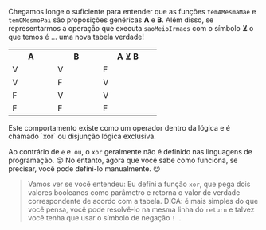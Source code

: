 Chegamos longe o suficiente para entender que as funções `temAMesmaMae` e `temOMesmoPai` são proposições genéricas **A** e **B**. Além disso, se representarmos a operação que executa `saoMeioIrmaos` com o símbolo **⊻** o que temos é ... uma nova tabela verdade!
<table class="table table-striped table-bordered table-condensed text-center">
  <tr>
    <th class ="text-center" style="width: 75px">A</th>
    <th class ="text-center" style="width: 75px">B</th>
    <th class ="text-center" style="width: 100px">A ⊻ B</th>
  </tr>
  <tr>
    <td>V</td>
    <td>V</td>
    <td>F</td>
  </tr>
  <tr>
    <td>V</td>
    <td>F</td>
    <td>V</td>
  </tr>
  <tr>
    <td>F</td>
    <td>V</td>
    <td>V</td>
  </tr>
  <tr>
    <td>F</td>
    <td>F</td>
    <td>F</td>
  </tr>
</table>
Este comportamento existe como um operador dentro da lógica e é chamado `xor` ou disjunção lógica exclusiva.
 
Ao contrário de `e` e` ou`, o `xor` geralmente não é definido nas linguagens de programação. :cry: No entanto, agora que você sabe como funciona, se precisar, você pode defini-lo manualmente. :wink:

> Vamos ver se você entendeu: Eu defini a função `xor`, que pega dois valores booleanos como parâmetro e retorna o valor de verdade correspondente de acordo com a tabela. DICA: é mais simples do que você pensa, você pode resolvê-lo na mesma linha do `return` e talvez você tenha que usar o símbolo de negação `! `.
